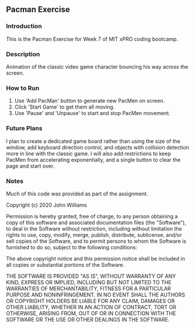 <h2>Pacman Exercise</h2>

<h3>Introduction</h3>
This is the Pacman Exercise for Week 7 of MIT xPRO coding bootcamp.

<h3>Description</h3>
Animation of the classic video game character bouncing his way across the screen. 

<h3>How to Run</h3>
<ol>
  <li>Use 'Add PacMan' button to generate new PacMen on screen.</li>
  <li>Click 'Start Game' to get them all moving.</li>
  <li>Use 'Pause' and 'Unpause' to start and stop PacMen movement.</li>
</ol>

<h3>Future Plans</h3>
I plan to create a dedicated game board rather than using the size of the window, add keyboard direction control,
and objects with collision detection more in line with the classic game. I will also add restrictions to keep PacMen from accelerating exponentially, and a single button to clear the page and start over.

<h3>Notes</h3>
Much of this code was provided as part of the assignment.

Copyright (c) 2020 John Williams

Permission is hereby granted, free of charge, to any person obtaining a copy
of this software and associated documentation files (the "Software"), to deal
in the Software without restriction, including without limitation the rights
to use, copy, modify, merge, publish, distribute, sublicense, and/or sell
copies of the Software, and to permit persons to whom the Software is
furnished to do so, subject to the following conditions:

The above copyright notice and this permission notice shall be included in all
copies or substantial portions of the Software.

THE SOFTWARE IS PROVIDED "AS IS", WITHOUT WARRANTY OF ANY KIND, EXPRESS OR
IMPLIED, INCLUDING BUT NOT LIMITED TO THE WARRANTIES OF MERCHANTABILITY,
FITNESS FOR A PARTICULAR PURPOSE AND NONINFRINGEMENT. IN NO EVENT SHALL THE
AUTHORS OR COPYRIGHT HOLDERS BE LIABLE FOR ANY CLAIM, DAMAGES OR OTHER
LIABILITY, WHETHER IN AN ACTION OF CONTRACT, TORT OR OTHERWISE, ARISING FROM,
OUT OF OR IN CONNECTION WITH THE SOFTWARE OR THE USE OR OTHER DEALINGS IN THE
SOFTWARE.

